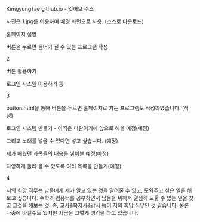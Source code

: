 KimgyungTae.github.io - 깃허브 주소

사진은 1.jpg를 이용하여 배경 화면으로 사용. (스스로 다운로드)

홈페이지 설명 

버튼을 누르면 들어가 질 수 있는 프로그램 작성

2

버튼 활용하기

로그인 시스템 이용하기 등

3

button.html을 통해 버튼을 누르면 홈페이지로 가는 프로그램도 작성하였습니다. (작성)

로그인 시스템 만들기 - 아직은 미완이기에 앞으로 해볼 예정(예정)

그리고 노래를 넣을 수 있다면 넣고 싶습니다. (예정)

제가 배웠던 과목들의 내용을 넣어볼 예정(예정)

다양하게 둘러 볼 수 있도록 여러 목록을 만들기(예정)

4

저의 희망 직무는 남들에게 제가 알고 있는 것을 알려줄 수 있고, 도와주고 싶은 일을 해보고 싶습나다. 수학과 컴퓨터를 공부하면서 남들을 위해서 열심히 도울 수 있는 일을 찾고 그것을 해보는 것. 즉, 교사&복지사&강사 등이 저의 희망 직무인 것 같습니다. 물론 나중에 바뀔수도 있지만 지금은 그렇게 생각을 하고 있습니다. 
